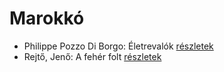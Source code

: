# Marokkó

- Philippe Pozzo Di Borgo: Életrevalók [részletek](../_details/Philippe%20Pozzo%20Di%20Borgo.md#id_1267)
- Rejtő, Jenő: A fehér folt [részletek](../_details/Rejt%C5%91%2C%20Jen%C5%91.md#id_123)